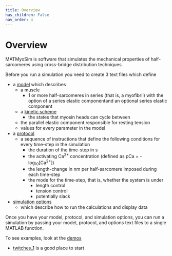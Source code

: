 ```yaml
---
title: Overview
has_children: False
nav_order: 4
---
```


# Overview

MATMyoSim is software that simulates the mechanical properties of half-sarcomeres using cross-bridge distribution techniques.

Before you run a simulation you need to create 3 text files which define
+ a [model](../structures/model/model.html) which describes
  + a muscle
    + 1 or more half-sarcomeres in series (that is, a myofibril) with the option of a series elastic componentand an optional series elastic component
  + a [kinetic scheme](../kinetic_schemes/kinetic_schemes.html)
    + the states that myosin heads can cycle between
  + the parallel elastic component responsible for resting tension
  + values for every parameter in the model
+ a [protocol](../protocols/protocols.html)
  + a sequence of instructions that define the following conditions for every time-step in the simulation
    + the duration of the time-step in s
    + the activating Ca<sup>2+</sup> concentration (defined as pCa = -log<sub>10</sub>[Ca<sup>2+</sup>])
    + the length-change in nm per half-sarcomere imposed during each time-step
    + the mode for the time-step, that is, whether the system is under
      + length control
      + tension control
      + potentially slack
+ [simulation options](../structures/simulation_options/simulation_options.html)
  + which describe how to run the calculations and display data

Once you have your model, protocol, and simulation options, you can run a simulation by passing your model, protocol, and options text files to a single MATLAB function.

To see examples, look at the [demos](../demos/demos.md)
+ [twitches_1](../demos/demos/twitches/twitches_1/twitches_1.html) is a good place to start
